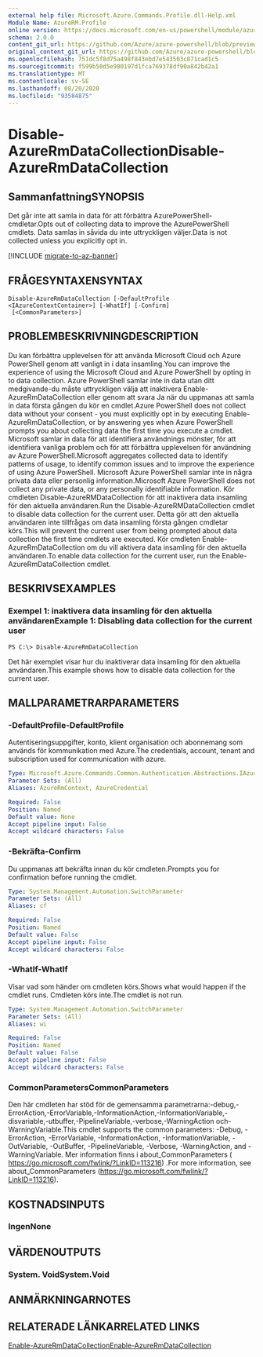 ```yaml
---
external help file: Microsoft.Azure.Commands.Profile.dll-Help.xml
Module Name: AzureRM.Profile
online version: https://docs.microsoft.com/en-us/powershell/module/azurerm.profile/disable-azurermdatacollection
schema: 2.0.0
content_git_url: https://github.com/Azure/azure-powershell/blob/preview/src/ResourceManager/Profile/Commands.Profile/help/Disable-AzureRmDataCollection.md
original_content_git_url: https://github.com/Azure/azure-powershell/blob/preview/src/ResourceManager/Profile/Commands.Profile/help/Disable-AzureRmDataCollection.md
ms.openlocfilehash: 751dc5f8d75a498f843ebd7e543503c871cad1c5
ms.sourcegitcommit: f599b50d5e980197d1fca769378df90a842b42a1
ms.translationtype: MT
ms.contentlocale: sv-SE
ms.lasthandoff: 08/20/2020
ms.locfileid: "93584875"
---
```

# <span data-ttu-id="6b8b9-101">Disable-AzureRmDataCollection</span><span class="sxs-lookup"><span data-stu-id="6b8b9-101">Disable-AzureRmDataCollection</span></span>

## <span data-ttu-id="6b8b9-102">Sammanfattning</span><span class="sxs-lookup"><span data-stu-id="6b8b9-102">SYNOPSIS</span></span>
<span data-ttu-id="6b8b9-103">Det går inte att samla in data för att förbättra AzurePowerShell-cmdletar.</span><span class="sxs-lookup"><span data-stu-id="6b8b9-103">Opts out of collecting data to improve the AzurePowerShell cmdlets.</span></span> <span data-ttu-id="6b8b9-104">Data samlas in såvida du inte uttryckligen väljer.</span><span class="sxs-lookup"><span data-stu-id="6b8b9-104">Data is not collected unless you explicitly opt in.</span></span>

[!INCLUDE [migrate-to-az-banner](../../includes/migrate-to-az-banner.md)]

## <span data-ttu-id="6b8b9-105">FRÅGESYNTAXEN</span><span class="sxs-lookup"><span data-stu-id="6b8b9-105">SYNTAX</span></span>

```
Disable-AzureRmDataCollection [-DefaultProfile <IAzureContextContainer>] [-WhatIf] [-Confirm]
 [<CommonParameters>]
```

## <span data-ttu-id="6b8b9-106">PROBLEMBESKRIVNING</span><span class="sxs-lookup"><span data-stu-id="6b8b9-106">DESCRIPTION</span></span>
<span data-ttu-id="6b8b9-107">Du kan förbättra upplevelsen för att använda Microsoft Cloud och Azure PowerShell genom att vanligt in i data insamling.</span><span class="sxs-lookup"><span data-stu-id="6b8b9-107">You can improve the experience of using the Microsoft Cloud and Azure PowerShell by opting in to data collection.</span></span>
<span data-ttu-id="6b8b9-108">Azure PowerShell samlar inte in data utan ditt medgivande-du måste uttryckligen välja att inaktivera Enable-AzureRmDataCollection eller genom att svara Ja när du uppmanas att samla in data första gången du kör en cmdlet.</span><span class="sxs-lookup"><span data-stu-id="6b8b9-108">Azure PowerShell does not collect data without your consent - you must explicitly opt in by executing Enable-AzureRmDataCollection, or by answering yes when Azure PowerShell prompts you about collecting data the first time you execute a cmdlet.</span></span>
<span data-ttu-id="6b8b9-109">Microsoft samlar in data för att identifiera användnings mönster, för att identifiera vanliga problem och för att förbättra upplevelsen för användning av Azure PowerShell.</span><span class="sxs-lookup"><span data-stu-id="6b8b9-109">Microsoft aggregates collected data to identify patterns of usage, to identify common issues and to improve the experience of using Azure PowerShell.</span></span>
<span data-ttu-id="6b8b9-110">Microsoft Azure PowerShell samlar inte in några privata data eller personlig information.</span><span class="sxs-lookup"><span data-stu-id="6b8b9-110">Microsoft Azure PowerShell does not collect any private data, or any personally identifiable information.</span></span>
<span data-ttu-id="6b8b9-111">Kör cmdleten Disable-AzureRMDataCollection för att inaktivera data insamling för den aktuella användaren.</span><span class="sxs-lookup"><span data-stu-id="6b8b9-111">Run the Disable-AzureRMDataCollection cmdlet to disable data collection for the current user.</span></span>
<span data-ttu-id="6b8b9-112">Detta gör att den aktuella användaren inte tillfrågas om data insamling första gången cmdletar körs.</span><span class="sxs-lookup"><span data-stu-id="6b8b9-112">This will prevent the current user from being prompted about data collection the first time cmdlets are executed.</span></span>
<span data-ttu-id="6b8b9-113">Kör cmdleten Enable-AzureRmDataCollection om du vill aktivera data insamling för den aktuella användaren.</span><span class="sxs-lookup"><span data-stu-id="6b8b9-113">To enable data collection for the current user, run the Enable-AzureRmDataCollection cmdlet.</span></span>

## <span data-ttu-id="6b8b9-114">BESKRIVS</span><span class="sxs-lookup"><span data-stu-id="6b8b9-114">EXAMPLES</span></span>

### <span data-ttu-id="6b8b9-115">Exempel 1: inaktivera data insamling för den aktuella användaren</span><span class="sxs-lookup"><span data-stu-id="6b8b9-115">Example 1: Disabling data collection for the current user</span></span>
```
PS C:\> Disable-AzureRmDataCollection
```

<span data-ttu-id="6b8b9-116">Det här exemplet visar hur du inaktiverar data insamling för den aktuella användaren.</span><span class="sxs-lookup"><span data-stu-id="6b8b9-116">This example shows how to disable data collection for the current user.</span></span> 

## <span data-ttu-id="6b8b9-117">MALLPARAMETRAR</span><span class="sxs-lookup"><span data-stu-id="6b8b9-117">PARAMETERS</span></span>

### <span data-ttu-id="6b8b9-118">-DefaultProfile</span><span class="sxs-lookup"><span data-stu-id="6b8b9-118">-DefaultProfile</span></span>
<span data-ttu-id="6b8b9-119">Autentiseringsuppgifter, konto, klient organisation och abonnemang som används för kommunikation med Azure.</span><span class="sxs-lookup"><span data-stu-id="6b8b9-119">The credentials, account, tenant and subscription used for communication with azure.</span></span>

```yaml
Type: Microsoft.Azure.Commands.Common.Authentication.Abstractions.IAzureContextContainer
Parameter Sets: (All)
Aliases: AzureRmContext, AzureCredential

Required: False
Position: Named
Default value: None
Accept pipeline input: False
Accept wildcard characters: False
```

### <span data-ttu-id="6b8b9-120">-Bekräfta</span><span class="sxs-lookup"><span data-stu-id="6b8b9-120">-Confirm</span></span>
<span data-ttu-id="6b8b9-121">Du uppmanas att bekräfta innan du kör cmdleten.</span><span class="sxs-lookup"><span data-stu-id="6b8b9-121">Prompts you for confirmation before running the cmdlet.</span></span>

```yaml
Type: System.Management.Automation.SwitchParameter
Parameter Sets: (All)
Aliases: cf

Required: False
Position: Named
Default value: False
Accept pipeline input: False
Accept wildcard characters: False
```

### <span data-ttu-id="6b8b9-122">-WhatIf</span><span class="sxs-lookup"><span data-stu-id="6b8b9-122">-WhatIf</span></span>
<span data-ttu-id="6b8b9-123">Visar vad som händer om cmdleten körs.</span><span class="sxs-lookup"><span data-stu-id="6b8b9-123">Shows what would happen if the cmdlet runs.</span></span> <span data-ttu-id="6b8b9-124">Cmdleten körs inte.</span><span class="sxs-lookup"><span data-stu-id="6b8b9-124">The cmdlet is not run.</span></span>

```yaml
Type: System.Management.Automation.SwitchParameter
Parameter Sets: (All)
Aliases: wi

Required: False
Position: Named
Default value: False
Accept pipeline input: False
Accept wildcard characters: False
```

### <span data-ttu-id="6b8b9-125">CommonParameters</span><span class="sxs-lookup"><span data-stu-id="6b8b9-125">CommonParameters</span></span>
<span data-ttu-id="6b8b9-126">Den här cmdleten har stöd för de gemensamma parametrarna:-debug,-ErrorAction,-ErrorVariable,-InformationAction,-InformationVariable,-disvariable,-utbuffer,-PipelineVariable,-verbose,-WarningAction och-WarningVariable.</span><span class="sxs-lookup"><span data-stu-id="6b8b9-126">This cmdlet supports the common parameters: -Debug, -ErrorAction, -ErrorVariable, -InformationAction, -InformationVariable, -OutVariable, -OutBuffer, -PipelineVariable, -Verbose, -WarningAction, and -WarningVariable.</span></span> <span data-ttu-id="6b8b9-127">Mer information finns i about_CommonParameters ( https://go.microsoft.com/fwlink/?LinkID=113216) .</span><span class="sxs-lookup"><span data-stu-id="6b8b9-127">For more information, see about_CommonParameters (https://go.microsoft.com/fwlink/?LinkID=113216).</span></span>

## <span data-ttu-id="6b8b9-128">KOSTNADS</span><span class="sxs-lookup"><span data-stu-id="6b8b9-128">INPUTS</span></span>

### <span data-ttu-id="6b8b9-129">Ingen</span><span class="sxs-lookup"><span data-stu-id="6b8b9-129">None</span></span>

## <span data-ttu-id="6b8b9-130">VÄRDEN</span><span class="sxs-lookup"><span data-stu-id="6b8b9-130">OUTPUTS</span></span>

### <span data-ttu-id="6b8b9-131">System. Void</span><span class="sxs-lookup"><span data-stu-id="6b8b9-131">System.Void</span></span>

## <span data-ttu-id="6b8b9-132">ANMÄRKNINGAR</span><span class="sxs-lookup"><span data-stu-id="6b8b9-132">NOTES</span></span>

## <span data-ttu-id="6b8b9-133">RELATERADE LÄNKAR</span><span class="sxs-lookup"><span data-stu-id="6b8b9-133">RELATED LINKS</span></span>

[<span data-ttu-id="6b8b9-134">Enable-AzureRmDataCollection</span><span class="sxs-lookup"><span data-stu-id="6b8b9-134">Enable-AzureRmDataCollection</span></span>](./Enable-AzureRmDataCollection.md)

